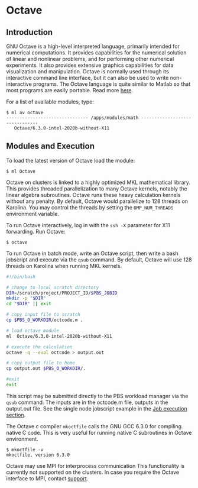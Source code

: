 # Octave

## Introduction

GNU Octave is a high-level interpreted language, primarily intended for numerical computations. It provides capabilities for the numerical solution of linear and nonlinear problems, and for performing other numerical experiments. It also provides extensive graphics capabilities for data visualization and manipulation. Octave is normally used through its interactive command line interface, but it can also be used to write non-interactive programs. The Octave language is quite similar to Matlab so that most programs are easily portable. Read more [here][a].

For a list of available modules, type:

```console
$ ml av octave
------------------------------- /apps/modules/math -------------------------------
   Octave/6.3.0-intel-2020b-without-X11
```

## Modules and Execution

To load the latest version of Octave load the module:

```console
$ ml Octave
```

Octave on clusters is linked to a highly optimized MKL mathematical library. This provides threaded parallelization to many Octave kernels, notably the linear algebra subroutines. Octave runs these heavy calculation kernels without any penalty. By default, Octave would parallelize to 128 threads on Karolina. You may control the threads by setting the `OMP_NUM_THREADS` environment variable.

To run Octave interactively, log in with the `ssh -X` parameter for X11 forwarding. Run Octave:

```console
$ octave
```

To run Octave in batch mode, write an Octave script, then write a bash jobscript and execute via the `qsub` command. By default, Octave will use 128 threads on Karolina when running MKL kernels.

```bash
#!/bin/bash

# change to local scratch directory
DIR=/scratch/project/PROJECT_ID/$PBS_JOBID
mkdir -p "$DIR"
cd "$DIR" || exit

# copy input file to scratch
cp $PBS_O_WORKDIR/octcode.m .

# load octave module
ml  Octave/6.3.0-intel-2020b-without-X11

# execute the calculation
octave -q --eval octcode > output.out

# copy output file to home
cp output.out $PBS_O_WORKDIR/.

#exit
exit
```

This script may be submitted directly to the PBS workload manager via the `qsub` command. The inputs are in the octcode.m file, outputs in the output.out file. See the single node jobscript example in the [Job execution section][1].

The Octave c compiler `mkoctfile` calls the GNU GCC 6.3.0 for compiling native C code. This is very useful for running native C subroutines in Octave environment.

```console
$ mkoctfile -v
mkoctfile, version 6.3.0
```

Octave may use MPI for interprocess communication This functionality is currently not supported on the clusters. In case you require the Octave interface to MPI, contact [support][b].

[1]: ../../general/job-submission-and-execution.md

[a]: https://www.gnu.org/software/octave/
[b]: https://support.it4i.cz/rt/
[c]: https://octave.sourceforge.net/parallel/
